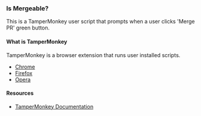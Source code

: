 ### Is Mergeable?

This is a TamperMonkey user script that prompts when a user clicks 'Merge PR' green button.

#### What is TamperMonkey

TamperMonkey is a browser extension that runs user installed scripts.

- [Chrome](https://chrome.google.com/webstore/detail/tampermonkey/dhdgffkkebhmkfjojejmpbldmpobfkfo?hl=en)
- [Firefox](https://addons.mozilla.org/en-US/firefox/addon/tampermonkey/)
- [Opera](https://addons.opera.com/en/extensions/details/tampermonkey-beta/)

#### Resources

- [TamperMonkey Documentation](https://www.tampermonkey.net/documentation.php)
